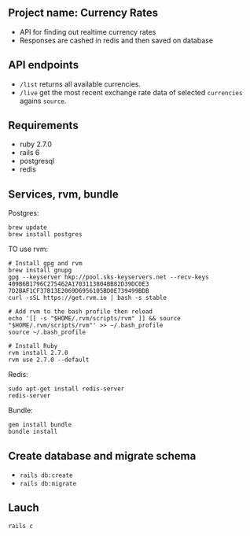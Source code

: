 ## Project name: Currency Rates
- API for finding out realtime currency rates
- Responses are cashed in redis and then saved on database 

## API endpoints
- `/list` returns all available currencies.
- `/live` get the most recent exchange rate data of selected `currencies` agains `source`.

## Requirements
- ruby 2.7.0
- rails 6
- postgresql
- redis

## Services, rvm, bundle
Postgres:
```
brew update
brew install postgres
```
TO use rvm:
```
# Install gpg and rvm
brew install gnupg
gpg --keyserver hkp://pool.sks-keyservers.net --recv-keys 409B6B1796C275462A1703113804BB82D39DC0E3 7D2BAF1CF37B13E2069D6956105BD0E739499BDB
curl -sSL https://get.rvm.io | bash -s stable

# Add rvm to the bash profile then reload
echo '[[ -s "$HOME/.rvm/scripts/rvm" ]] && source "$HOME/.rvm/scripts/rvm"' >> ~/.bash_profile
source ~/.bash_profile

# Install Ruby
rvm install 2.7.0
rvm use 2.7.0 --default
```
Redis:
```
sudo apt-get install redis-server
redis-server
```
Bundle:
```
gem install bundle
bundle install
```
## Create database and migrate schema
- `rails db:create`
- `rails db:migrate`

## Lauch
`rails c`

